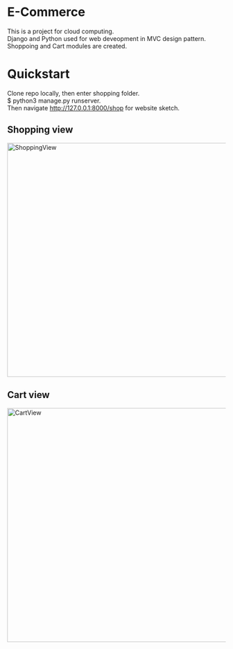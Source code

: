 # E-Commerce
This is a project for cloud computing.  <br />
Django and Python used for web deveopment in MVC design pattern. Shoppoing and Cart modules are created.

# Quickstart
Clone repo locally, then enter shopping folder.<br />
$ python3 manage.py runserver. <br />
Then navigate http://127.0.0.1:8000/shop for website sketch.

## Shopping view
<img width="540" alt="ShoppingView" src="https://user-images.githubusercontent.com/77757809/136293614-e636c24a-6909-440a-95f3-77dee6bf6ca7.png">

## Cart view
<img width="540" alt="CartView" src="https://user-images.githubusercontent.com/77757809/136293707-a76a82ee-ab19-47dd-bb40-a4c48eb162ae.png">

